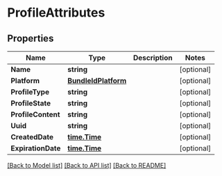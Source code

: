 # ProfileAttributes

## Properties

Name | Type | Description | Notes
------------ | ------------- | ------------- | -------------
**Name** | **string** |  | [optional] 
**Platform** | [**BundleIdPlatform**](BundleIdPlatform.md) |  | [optional] 
**ProfileType** | **string** |  | [optional] 
**ProfileState** | **string** |  | [optional] 
**ProfileContent** | **string** |  | [optional] 
**Uuid** | **string** |  | [optional] 
**CreatedDate** | [**time.Time**](time.Time.md) |  | [optional] 
**ExpirationDate** | [**time.Time**](time.Time.md) |  | [optional] 

[[Back to Model list]](../README.md#documentation-for-models) [[Back to API list]](../README.md#documentation-for-api-endpoints) [[Back to README]](../README.md)


